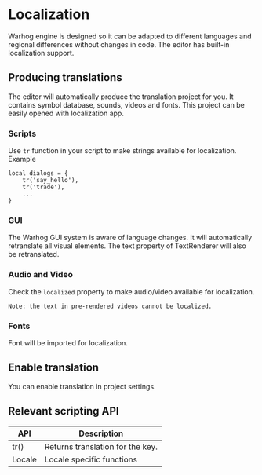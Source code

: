 # Localization

Warhog engine is designed so it can be adapted to different languages and regional differences without changes in code.
The editor has built-in localization support.

## Producing translations

The editor will automatically produce the translation project for you. 
It contains symbol database, sounds, videos and fonts.
This project can be easily opened with localization app.

### Scripts
Use `tr` function in your script to make strings available for localization.
Example
```
local dialogs = {
	tr('say_hello'),
	tr('trade'),
	...
}
```

### GUI
The Warhog GUI system is aware of language changes. It will automatically retranslate all visual elements.
The text property of TextRenderer will also be retranslated.

### Audio and Video
Check the `localized` property to make audio/video available for localization.

	Note: the text in pre-rendered videos cannot be localized.

### Fonts
Font will be imported for localization.

## Enable translation
You can enable translation in project settings.

## Relevant scripting API
| API    | Description                      |
| ------ | -------------------------------- |
| tr()   | Returns translation for the key. |
| Locale | Locale specific functions        |